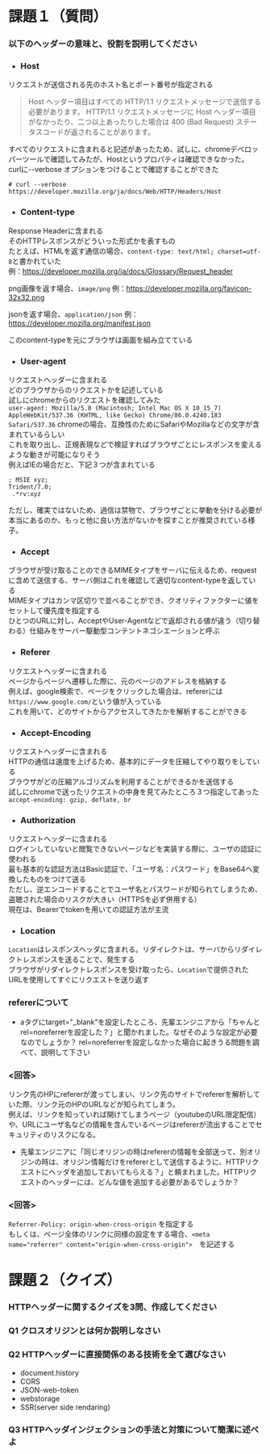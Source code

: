 # 課題１（質問）

### 以下のヘッダーの意味と、役割を説明してください

- ### Host

リクエストが送信される先のホスト名とポート番号が指定される

> Host ヘッダー項目はすべての HTTP/1.1 リクエストメッセージで送信する必要があります。 HTTP/1.1 リクエストメッセージに Host ヘッダー項目がなかったり、二つ以上あったりした場合は 400 (Bad Request) ステータスコードが返されることがあります。


すべてのリクエストに含まれると記述があったため、試しに、chromeデベロッパーツールで確認してみたが、Hostというプロパティは確認できなかった。  
curlに--verbose オプションをつけることで確認することができた  
```
# curl --verbose https://developer.mozilla.org/ja/docs/Web/HTTP/Headers/Host
```

- ### Content-type

Response Headerに含まれる  
そのHTTPレスポンスがどういった形式かを表すもの  
たとえば、HTMLを返す通信の場合、`content-type: text/html; charset=utf-8`と書かれていた  
例：https://developer.mozilla.org/ja/docs/Glossary/Request_header

png画像を返す場合、`image/png`
例：https://developer.mozilla.org/favicon-32x32.png

jsonを返す場合、`application/json`
例：https://developer.mozilla.org/manifest.json

このcontent-typeを元にブラウザは画面を組み立てている


- ### User-agent

リクエストヘッダーに含まれる  
どのブラウザからのリクエストかを記述している  
試しにchromeからのリクエストを確認してみた  
`user-agent: Mozilla/5.0 (Macintosh; Intel Mac OS X 10_15_7) AppleWebKit/537.36 (KHTML, like Gecko) Chrome/86.0.4240.183 Safari/537.36`
chromeの場合、互換性のためにSafariやMozillaなどの文字が含まれているらしい  
これを取り出し、正規表現などで検証すればブラウザごとにレスポンスを変えるような動きが可能になりそう  
例えばIEの場合だと、下記３つが含まれている  
```
; MSIE xyz;
Trident/7.0;
 .*rv:xyz
 ```
ただし、確実ではないため、過信は禁物で、ブラウザごとに挙動を分ける必要が本当にあるのか、もっと他に良い方法がないかを探すことが推奨されている様子。


- ### Accept

ブラウザが受け取ることのできるMIMEタイプをサーバに伝えるため、requestに含めて送信する、サーバ側はこれを確認して適切なcontent-typeを返している  
MIMEタイプはカンマ区切りで並べることができ、クオリティファクターに値をセットして優先度を指定する  
ひとつのURLに対し、AcceptやUser-Agentなどで返却される値が違う（切り替わる）仕組みをサーバー駆動型コンテントネゴシエーションと呼ぶ  

- ### Referer

リクエストヘッダーに含まれる  
ページからページへ遷移した際に、元のページのアドレスを格納する  
例えば、google検索で、ページをクリックした場合は、refererには`https://www.google.com/`という値が入っている  
これを用いて、どのサイトからアクセスしてきたかを解析することができる  

- ### Accept-Encoding

リクエストヘッダーに含まれる  
HTTPの通信は速度を上げるため、基本的にデータを圧縮してやり取りをしている  
ブラウザがどの圧縮アルゴリズムを利用することができるかを送信する  
試しにchromeで送ったリクエストの中身を見てみたところ３つ指定してあった  
`accept-encoding: gzip, deflate, br`

- ### Authorization

リクエストヘッダーに含まれる  
ログインしていないと閲覧できないページなどを実装する際に、ユーザの認証に使われる  
最も基本的な認証方法はBasic認証で、「ユーザ名：パスワード」をBase64へ変換したものをつけて送る  
ただし、逆エンコードすることでユーザ名とパスワードが知られてしまうため、盗聴された場合のリスクが大きい（HTTPSを必ず併用する）  
現在は、Bearerでtokenを用いての認証方法が主流

- ### Location

`Location`はレスポンスヘッダに含まれる。リダイレクトは、サーバからリダイレクトレスポンスを送ることで、発生する  
ブラウザがリダイレクトレスポンスを受け取ったら、`Location`で提供されたURLを使用してすぐにリクエストを送り返す  

### refererについて

- aタグにtarget="_blank"を設定したところ、先輩エンジニアから「ちゃんとrel=noreferrerを設定した？」と聞かれました。なぜそのような設定が必要なのでしょうか？  rel=noreferrerを設定しなかった場合に起きうる問題を調べて、説明して下さい

### <回答>
リンク先のHPにrefererが渡ってしまい、リンク先のサイトでrefererを解析していた際、リンク元のHPのURLなどが知られてしまう。  
例えば、リンクを知っていれば開けてしまうページ（youtubeのURL限定配信）や、URLにユーザ名などの情報を含んでいるページはrefererが流出することでセキュリティのリスクになる。 

- 先輩エンジニアに「同じオリジンの時はrefererの情報を全部送って、別オリジンの時は、オリジン情報だけをrefererとして送信するように、HTTPリクエストにヘッダを追加しておいてもらえる？」と頼まれました。HTTPリクエストのヘッダーには、どんな値を追加する必要があるでしょうか？  

### <回答>
`Referrer-Policy: origin-when-cross-origin` を指定する  
もしくは、ページ全体のリンクに同様の設定をする場合、`<meta name="referrer" content="origin-when-cross-origin">`　を記述する

# 課題２（クイズ）

### HTTPヘッダーに関するクイズを3問、作成してください

### Q1 クロスオリジンとは何か説明しなさい

### Q2 HTTPヘッダーに直接関係のある技術を全て選びなさい

- document.history
- CORS
- JSON-web-token
- webstorage
- SSR(server side rendaring)

### Q3 HTTPヘッダインジェクションの手法と対策について簡潔に述べよ
